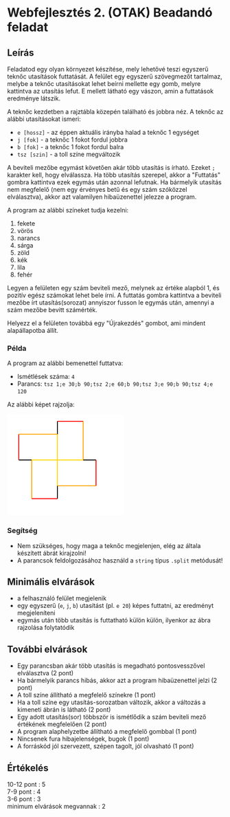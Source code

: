 # Webfejlesztés 2. (OTAK) Beadandó feladat

## Leírás

Feladatod egy olyan környezet készítése, mely lehetővé teszi egyszerű teknőc utasítások futtatását. A felület egy egyszerű szövegmezőt tartalmaz, melybe a teknőc utasításokat lehet beírni mellette egy gomb, melyre kattintva az utasítás lefut. E mellett látható egy vászon, amin a futtatások eredménye látszik.

A teknőc kezdetben a rajztábla közepén található és jobbra néz. A teknőc az alábbi utasításokat ismeri:

- `e [hossz]` - az éppen aktuális irányba halad a teknőc 1 egységet
- `j [fok]` - a teknőc 1 fokot fordul jobbra
- `b [fok]` - a teknőc 1 fokot fordul balra
- `tsz [szin]` - a toll színe megváltozik

A beviteli mezőbe egymást követően akár több utasítás is írható. Ezeket `;` karakter kell, hogy elválassza. Ha több utasítás szerepel, akkor a "Futtatás" gombra kattintva ezek egymás után azonnal lefutnak. Ha bármelyik utasítás nem megfelelő (nem egy érvényes betű és egy szám szóközzel elválasztva), akkor azt valamilyen hibaüzenettel jelezze a program. 

A program az alábbi színeket tudja kezelni:

1. fekete
2. vörös
3. narancs
4. sárga
5. zöld
6. kék
7. lila
8. fehér

Legyen a felületen egy szám beviteli mező, melynek az értéke alapból 1, és pozitív egész számokat lehet bele írni. A futtatás gombra kattintva a beviteli mezőbe írt utasítás(sorozat) annyiszor fusson le egymás után, amennyi a szám mezőbe bevitt számérték.

Helyezz el a felületen továbbá egy "Újrakezdés" gombot, ami mindent alapállapotba állít.

### Példa

A program az alábbi bemenettel futtatva:

- Ismétlések száma: `4`
- Parancs: `tsz 1;e 30;b 90;tsz 2;e 60;b 90;tsz 3;e 90;b 90;tsz 4;e 120`

Az alábbi képet rajzolja:

![Teknőcgrafika rajz](assets/images/webfejl2/rajz.png)

### Segítség

- Nem szükséges, hogy maga a teknőc megjelenjen, elég az általa készített ábrát kirajzolni!
- A parancsok feldolgozásához használd a `string` típus `.split` metódusát!

## Minimális elvárások

- a felhasználó felület megjelenik
- egy egyszerű (`e`, `j`, `b`) utasítást (pl. `e 20`) képes futtatni, az eredményt megjeleníteni
- egymás után több utasítás is futtatható külön külön, ilyenkor az ábra rajzolása folytatódik

## További elvárások

- Egy parancsban akár több utasítás is megadható pontosvesszővel elválasztva (2 pont)
- Ha bármelyik parancs hibás, akkor azt a program hibaüzenettel jelzi (2 pont)
- A toll színe állítható a megfelelő színekre (1 pont)
- Ha a toll színe egy utasítás-sorozatban változik, akkor a változás a kimeneti ábrán is látható (2 pont)
- Egy adott utasítás(sor) többször is ismétlődik a szám beviteli mező értékének megfelelően (2 pont)
- A program alaphelyzetbe állítható a megfelelő gombbal (1 pont)
- Nincsenek fura hibajelenségek, bugok (1 pont)
- A forráskód jól szervezett, szépen tagolt, jól olvasható (1 pont)

## Értékelés

10-12 pont : 5  
7-9 pont : 4  
3-6 pont : 3  
minimum elvárások megvannak : 2